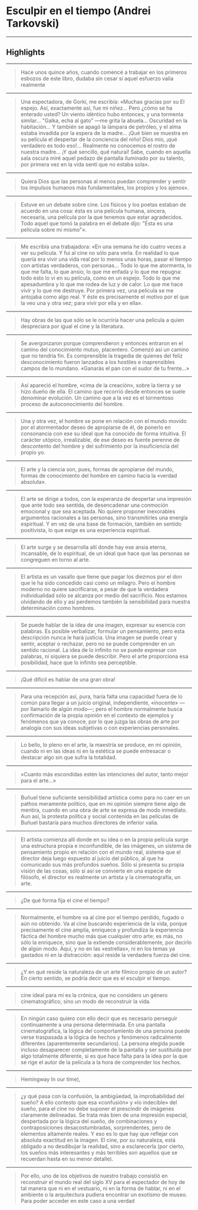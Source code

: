 # **Esculpir en el tiempo (Andrei Tarkovski)**


---

## Highlights

---

> Hace unos quince años, cuando comencé a trabajar en los primeros esbozos de este libro, dudaba sin cesar si aquel esfuerzo valía realmente

---

> Una espectadora, de Gorki, me escribía: «Muchas gracias por su El espejo. Así, exactamente así, fue mi niñez… Pero ¿cómo se ha enterado usted? Un viento idéntico hubo entonces, y una tormenta similar… "Galka, echa al gato" —me grita la abuela… Oscuridad en la habitación… Y también se apagó la lámpara de petróleo, y el alma estaba invadida por la espera de la madre… ¡Qué bien se muestra en su película el despertar de la conciencia del niño! Dios mío, ¡qué verdadero es todo eso!… Realmente no conocemos el rostro de nuestra madre… ¡Y qué sencillo, qué natural! Sabe, cuando en aquella sala oscura miré aquel pedazo de pantalla iluminado por su talento, por primera vez en la vida sentí que no estaba sola».

---

> Quiera Dios que las personas al menos puedan comprender y sentir los impulsos humanos más fundamentales, los propios y los ajenos».

---

> Estuve en un debate sobre cine. Los físicos y los poetas estaban de acuerdo en una cosa: ésta es una película humana, sincera, necesaria, una película por la que tenemos que estar agradecidos. Todo aquel que tomó la palabra en el debate dijo: "Ésta es una película sobre mí mismo"».

---

> Me escribía una trabajadora: «En una semana he ido cuatro veces a ver su película. Y fui al cine no sólo para verla. En realidad lo que quería era vivir una vida real por lo menos unas horas, pasar el tiempo con artistas verdaderos, con personas… Todo lo que me atormenta, lo que me falta, lo que ansío, lo que me enfada y lo que me repugna: todo esto lo vi en su película, como en un espejo. Todo lo que me apesadumbra y lo que me rodea de luz y de calor. Lo que me hace vivir y lo que me destruye. Por primera vez, una película se me antojaba como algo real. Y éste es precisamente el motivo por el que la veo una y otra vez; para vivir por ella y en ella».

---

> Hay obras de las que sólo se le ocurriría hacer una película a quien despreciara por igual el cine y la literatura.

---

> Se avergonzaron porque comprendieron y entonces entraron en el camino del conocimiento mutuo, placentero. Comenzó así un camino que no tendría fin. Es comprensible la tragedia de quienes del feliz desconocimiento fueron lanzados a los hostiles e inaprensibles campos de lo mundano. «Ganarás el pan con el sudor de tu frente…»

---

> Así apareció el hombre, «cima de la creación», sobre la tierra y se hizo dueño de ella. El camino que recorrió desde entonces se suele denominar evolución. Un camino que a la vez es el tormentoso proceso de autoconocimiento del hombre.

---

> Una y otra vez, el hombre se pone en relación con el mundo movido por el atormentador deseo de apropiarse de él, de ponerlo en consonancia con ese su ideal que ha conocido de forma intuitiva. El carácter utópico, irrealizable, de ese deseo es fuente perenne de descontento del hombre y del sufrimiento por la insuficiencia del propio yo.

---

> El arte y la ciencia son, pues, formas de apropiarse del mundo, formas de conocimiento del hombre en camino hacia la «verdad absoluta».

---

> El arte se dirige a todos, con la esperanza de despertar una impresión que ante todo sea sentida, de desencadenar una conmoción emocional y que sea aceptada. No quiere proponer inexorables argumentos racionales a las personas, sino transmitirles una energía espiritual. Y en vez de una base de formación, también en sentido positivista, lo que exige es una experiencia espiritual.

---

> El arte surge y se desarrolla allí donde hay ese ansia eterna, incansable, de lo espiritual, de un ideal que hace que las personas se congreguen en torno al arte.

---

> El artista es un vasallo que tiene que pagar los diezmos por el don que le ha sido concedido casi como un milagro. Pero el hombre moderno no quiere sacrificarse, a pesar de que la verdadera individualidad sólo se alcanza por medio del sacrificio. Nos estamos olvidando de ello y así perdemos también la sensibilidad para nuestra determinación como hombres.

---

> Se puede hablar de la idea de una imagen, expresar su esencia con palabras. Es posible verbalizar, formular un pensamiento, pero esta descripción nunca le hará justicia. Una imagen se puede crear y sentir, aceptar o rechazar, pero no se puede comprender en un sentido racional. La idea de lo infinito no se puede expresar con palabras, ni siquiera se puede describir. Pero el arte proporciona esa posibilidad, hace que lo infinito sea perceptible.

---

> ¡Qué difícil es hablar de una gran obra!

---

> Para una recepción así, pura, haría falta una capacidad fuera de lo común para llegar a un juicio original, independiente, «inocente» —por llamarlo de algún modo—; pero el hombre normalmente busca confirmación de la propia opinión en el contexto de ejemplos y fenómenos que ya conoce, por lo que juzga las obras de arte por analogía con sus ideas subjetivas o con experiencias personales.

---

> Lo bello, lo pleno en el arte, la maestría se produce, en mi opinión, cuando ni en las ideas ni en la estética se puede entresacar o destacar algo sin que sufra la totalidad.

---

> «Cuanto más escondidas estén las intenciones del autor, tanto mejor para el arte…»

---

> Buñuel tiene suficiente sensibilidad artística como para no caer en un pathos meramente político, que en mi opinión siempre tiene algo de mentira, cuando en una obra de arte se expresa de modo inmediato. Aun así, la protesta política y social contenida en las películas de Buñuel bastaría para muchos directores de inferior valía.

---

> El artista comienza allí donde en su idea o en la propia película surge una estructura propia e inconfundible, de las imágenes, un sistema de pensamiento propio en relación con el mundo real, sistema que el director deja luego expuesto al juicio del público, al que ha comunicado sus más profundos sueños. Sólo si presenta su propia visión de las cosas, sólo si así se convierte en una especie de filósofo, el director es realmente un artista y la cinematografía, un arte.

---

> ¿De qué forma fija el cine el tiempo?

---

> Normalmente, el hombre va al cine por el tiempo perdido, fugado o aún no obtenido. Va al cine buscando experiencia de la vida, porque precisamente el cine amplía, enriquece y profundiza la experiencia fáctica del hombre mucho más que cualquier otro arte; es más, no sólo la enriquece, sino que la extiende considerablemente, por decirlo de algún modo. Aquí, y no en las «estrellas», ni en los temas ya gastados ni en la distracción: aquí reside la verdadera fuerza del cine.

---

> ¿Y en qué reside la naturaleza de un arte fílmico propio de un autor? En cierto sentido, se podría decir que es el esculpir el tiempo.

---

> cine ideal para mí es la crónica, que no considero un género cinematográfico, sino un modo de reconstruir la vida.

---

> En ningún caso quiero con ello decir que es necesario perseguir continuamente a una persona determinada. En una pantalla cinematográfica, la lógica del comportamiento de una persona puede verse traspasada a la lógica de hechos y fenómenos radicalmente diferentes (aparentemente secundarios). La persona elegida puede incluso desaparecer completamente de la pantalla y ser sustituida por algo totalmente diferente, si es que hace falta para la idea por la que se rige el autor de la película a la hora de comprender los hechos.

---

> Hemingway In our time),

---

> ¿y qué pasa con la confusión, la ambigüedad, la improbabilidad del sueño? A ello contesto que esa «confusión» y «lo indecible» del sueño, para el cine no debe suponer el prescindir de imágenes claramente delineadas. Se trata más bien de una impresión especial, despertada por la lógica del sueño, de combinaciones y contraposiciones desacostumbradas, sorprendentes, pero de elementos altamente reales. Y eso es lo que hay que reflejar con absoluta exactitud en la imagen. El cine, por su naturaleza, está obligado a no desdibujar la realidad, sino a esclarecerla (por cierto, los sueños más interesantes y más terribles son aquellos que se recuerdan hasta en su menor detalle).

---

> Por ello, uno de los objetivos de nuestro trabajo consistió en reconstruir el mundo real del siglo XV para el espectador de hoy de tal manera que ni en el vestuario, ni en la forma de hablar, ni en el ambiente o la arquitectura pudiera encontrar un exotismo de museo. Para poder acceder en este caso a una verdad